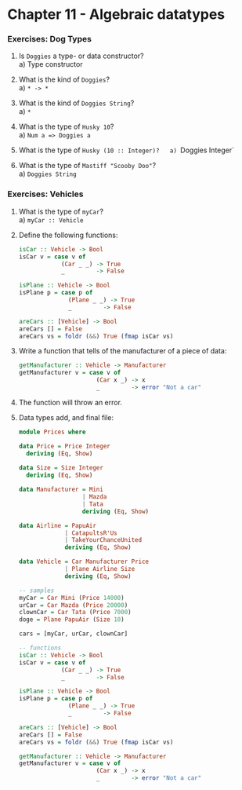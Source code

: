 # Chapter 11 - Algebraic datatypes

### Exercises: Dog Types

1.
    Is `Doggies` a type- or data constructor?  
    a) Type constructor

2.
    What is the kind of `Doggies`?  
    a) `* -> *`

3.
    What is the kind of `Doggies String`?  
    a) `*`

4.
    What is the type of `Husky 10`?  
    a) `Num a => Doggies a`

5.
    What is the type of `Husky (10 :: Integer)?  
    a) `Doggies Integer`

6.
    What is the type of `Mastiff "Scooby Doo"`?  
    a) `Doggies String`

### Exercises: Vehicles

1.
    What is the type of `myCar`?  
    a) `myCar :: Vehicle`

2.
    Define the following functions:
    ```haskell
    isCar :: Vehicle -> Bool
    isCar v = case v of
                (Car _ _) -> True
                _         -> False

    isPlane :: Vehicle -> Bool
    isPlane p = case p of
                  (Plane _ _) -> True
                  _         -> False

    areCars :: [Vehicle] -> Bool
    areCars [] = False
    areCars vs = foldr (&&) True (fmap isCar vs)
    ```

3.
    Write a function that tells of the manufacturer of a piece of data:
    ```haskell
    getManufacturer :: Vehicle -> Manufacturer
    getManufacturer v = case v of
                          (Car x _) -> x
                          _         -> error "Not a car"
    ```

4.
    The function will throw an error.

5.
    Data types add, and final file:
    ```haskell
    module Prices where

    data Price = Price Integer
      deriving (Eq, Show)
               
    data Size = Size Integer
      deriving (Eq, Show)

    data Manufacturer = Mini
                      | Mazda
                      | Tata
                      deriving (Eq, Show)

    data Airline = PapuAir
                 | CatapultsR'Us
                 | TakeYourChanceUnited
                 deriving (Eq, Show)

    data Vehicle = Car Manufacturer Price
                 | Plane Airline Size
                 deriving (Eq, Show)

    -- samples
    myCar = Car Mini (Price 14000)
    urCar = Car Mazda (Price 20000)
    clownCar = Car Tata (Price 7000)
    doge = Plane PapuAir (Size 10)

    cars = [myCar, urCar, clownCar]

    -- functions
    isCar :: Vehicle -> Bool
    isCar v = case v of
                (Car _ _) -> True
                _         -> False

    isPlane :: Vehicle -> Bool
    isPlane p = case p of
                  (Plane _ _) -> True
                  _         -> False

    areCars :: [Vehicle] -> Bool
    areCars [] = False
    areCars vs = foldr (&&) True (fmap isCar vs)

    getManufacturer :: Vehicle -> Manufacturer
    getManufacturer v = case v of
                          (Car x _) -> x
                          _         -> error "Not a car"
    ```
